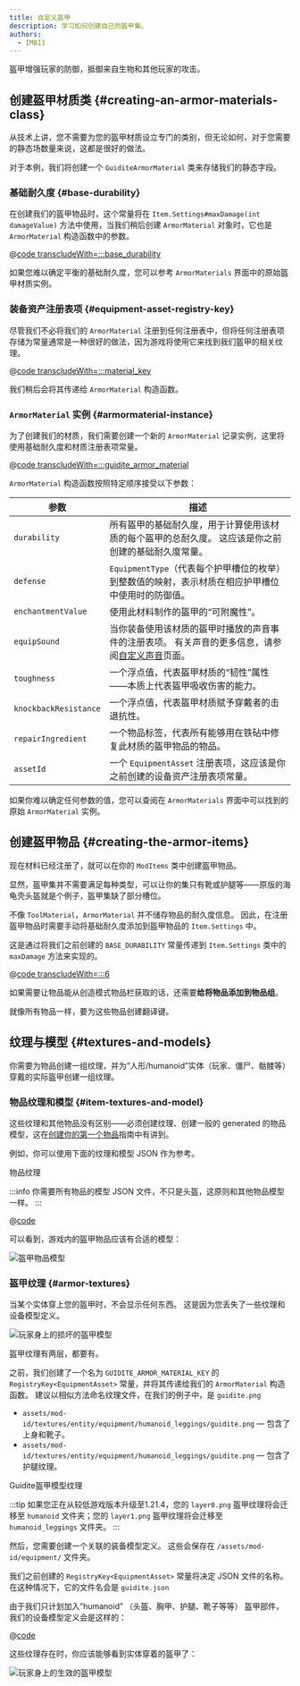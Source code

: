 ```yaml
---
title: 自定义盔甲
description: 学习如何创建自己的盔甲集。
authors:
  - IMB11
---
```


盔甲增强玩家的防御，抵御来自生物和其他玩家的攻击。

## 创建盔甲材质类 {#creating-an-armor-materials-class}

从技术上讲，您不需要为您的盔甲材质设立专门的类别，但无论如何，对于您需要的静态场数量来说，这都是很好的做法。

对于本例，我们将创建一个 `GuiditeArmorMaterial` 类来存储我们的静态字段。

### 基础耐久度 {#base-durability}

在创建我们的盔甲物品时，这个常量将在 `Item.Settings#maxDamage(int damageValue)` 方法中使用，当我们稍后创建 `ArmorMaterial` 对象时，它也是 `ArmorMaterial` 构造函数中的参数。

@[code transcludeWith=:::base_durability](@/reference/1.21.8/src/main/java/com/example/docs/item/armor/GuiditeArmorMaterial.java)

如果您难以确定平衡的基础耐久度，您可以参考 `ArmorMaterials` 界面中的原始盔甲材质实例。

### 装备资产注册表项 {#equipment-asset-registry-key}

尽管我们不必将我们的 `ArmorMaterial` 注册到任何注册表中，但将任何注册表项存储为常量通常是一种很好的做法，因为游戏将使用它来找到我们盔甲的相关纹理。

@[code transcludeWith=:::material_key](@/reference/1.21.8/src/main/java/com/example/docs/item/armor/GuiditeArmorMaterial.java)

我们稍后会将其传递给 `ArmorMaterial` 构造函数。

### `ArmorMaterial` 实例 {#armormaterial-instance}

为了创建我们的材质，我们需要创建一个新的 `ArmorMaterial` 记录实例，这里将使用基础耐久度和材质注册表项常量。

@[code transcludeWith=:::guidite_armor_material](@/reference/1.21.8/src/main/java/com/example/docs/item/armor/GuiditeArmorMaterial.java)

`ArmorMaterial` 构造函数按照特定顺序接受以下参数：

| 参数                    | 描述                                                                   |
| --------------------- | -------------------------------------------------------------------- |
| `durability`          | 所有盔甲的基础耐久度，用于计算使用该材质的每个盔甲的总耐久度。 这应该是你之前创建的基础耐久度常量。                   |
| `defense`             | `EquipmentType`（代表每个护甲槽位的枚举）到整数值的映射，表示材质在相应护甲槽位中使用时的防御值。             |
| `enchantmentValue`    | 使用此材料制作的盔甲的“可附魔性”。                                                   |
| `equipSound`          | 当你装备使用该材质的盔甲时播放的声音事件的注册表项。 有关声音的更多信息，请参阅[自定义声音](../sounds/custom)页面。 |
| `toughness`           | 一个浮点值，代表盔甲材质的“韧性”属性——本质上代表盔甲吸收伤害的能力。                                 |
| `knockbackResistance` | 一个浮点值，代表盔甲材质赋予穿戴者的击退抗性。                                              |
| `repairIngredient`    | 一个物品标签，代表所有能够用在铁砧中修复此材质的盔甲物品的物品。                                     |
| `assetId`             | 一个 `EquipmentAsset` 注册表项，这应该是你之前创建的设备资产注册表项常量。                       |

如果你难以确定任何参数的值，您可以查阅在 `ArmorMaterials` 界面中可以找到的原始 `ArmorMaterial` 实例。

## 创建盔甲物品 {#creating-the-armor-items}

现在材料已经注册了，就可以在你的 `ModItems` 类中创建盔甲物品。

显然，盔甲集并不需要满足每种类型，可以让你的集只有靴或护腿等——原版的海龟壳头盔就是个例子，盔甲集缺了部分槽位。

不像 `ToolMaterial`，`ArmorMaterial` 并不储存物品的耐久度信息。 因此，在注册盔甲物品时需要手动将基础耐久度添加到盔甲物品的 `Item.Settings` 中。

这是通过将我们之前创建的 `BASE_DURABILITY` 常量传递到 `Item.Settings` 类中的 `maxDamage` 方法来实现的。

@[code transcludeWith=:::6](@/reference/1.21.8/src/main/java/com/example/docs/item/ModItems.java)

如果需要让物品能从创造模式物品栏获取的话，还需要**给将物品添加到物品组**。

就像所有物品一样，要为这些物品创建翻译键。

## 纹理与模型 {#textures-and-models}

你需要为物品创建一组纹理，并为“人形/humanoid”实体（玩家、僵尸、骷髅等）穿戴的实际盔甲创建一组纹理。

### 物品纹理和模型 {#item-textures-and-model}

这些纹理和其他物品没有区别——必须创建纹理、创建一般的 generated 的物品模型，这在[创建你的第一个物品](./first-item#adding-a-texture-and-model)指南中有讲到。

例如，你可以使用下面的纹理和模型 JSON 作为参考。

<DownloadEntry visualURL="/assets/develop/items/armor_0.png" downloadURL="/assets/develop/items/example_armor_item_textures.zip">物品纹理</DownloadEntry>

:::info
你需要所有物品的模型 JSON 文件，不只是头盔，这原则和其他物品模型一样。
:::

@[code](@/reference/1.21.8/src/main/generated/assets/fabric-docs-reference/models/item/guidite_helmet.json)

可以看到，游戏内的盔甲物品应该有合适的模型：

![盔甲物品模型](/assets/develop/items/armor_1.png)

### 盔甲纹理 {#armor-textures}

当某个实体穿上您的盔甲时，不会显示任何东西。 这是因为您丢失了一些纹理和设备模型定义。

![玩家身上的损坏的盔甲模型](/assets/develop/items/armor_2.png)

盔甲纹理有两层，都要有。

之前，我们创建了一个名为 `GUIDITE_ARMOR_MATERIAL_KEY` 的 `RegistryKey<EquipmentAsset>` 常量，并将其传递给我们的 `ArmorMaterial` 构造函数。 建议以相似方法命名纹理文件，在我们的例子中，是 `guidite.png`

- `assets/mod-id/textures/entity/equipment/humanoid_leggings/guidite.png` — 包含了上身和靴子。
- `assets/mod-id/textures/entity/equipment/humanoid_leggings/guidite.png` — 包含了护腿纹理。

<DownloadEntry downloadURL="/assets/develop/items/example_armor_layer_textures.zip">Guidite盔甲模型纹理</DownloadEntry>

:::tip
如果您正在从较低游戏版本升级至1.21.4，您的 `layer0.png` 盔甲纹理将会迁移至 `humanoid` 文件夹；您的 `layer1.png` 盔甲纹理将会迁移至`humanoid_leggings` 文件夹。
:::

然后，您需要创建一个关联的装备模型定义。 这些会保存在 `/assets/mod-id/equipment/` 文件夹。

我们之前创建的 `RegistryKey<EquipmentAsset>` 常量将决定 JSON 文件的名称。 在这种情况下，它的文件名会是 `guidite.json`

由于我们只计划加入“humanoid” （头盔、胸甲、护腿、靴子等等） 盔甲部件，我们的设备模型定义会是这样的：

@[code](@/reference/1.21.8/src/main/resources/assets/fabric-docs-reference/equipment/guidite.json)

这些纹理存在时，你应该能够看到实体穿着的盔甲了：

![玩家身上的生效的盔甲模型](/assets/develop/items/armor_3.png)

<!-- TODO: A guide on creating equipment for dyeable armor could prove useful. -->
